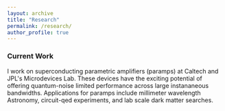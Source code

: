```yaml
---
layout: archive
title: "Research"
permalink: /research/
author_profile: true
---
```


### Current Work

I work on superconducting parametric amplifiers (paramps) at Caltech and JPL's Microdevices Lab. These devices have the exciting potential of offering quantum-noise limited performance across large instananeous bandwidths.  Applications for paramps include millimeter wavelength Astronomy, circuit-qed experiments, and lab scale dark matter searches.